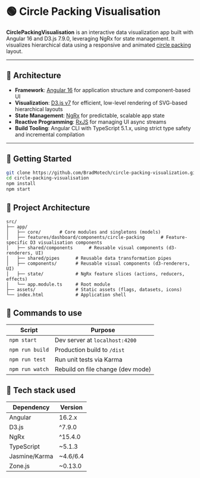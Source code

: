 # 🟢 Circle Packing Visualisation

**CirclePackingVisualisation** is an interactive data visualization app built with Angular 16 and D3.js 7.9.0, leveraging NgRx for state management. It visualizes hierarchical data using a responsive and animated [circle packing](https://observablehq.com/@d3/circle-packing) layout.

---

## 📐 Architecture

- **Framework**: [Angular 16](https://angular.io/) for application structure and component-based UI
- **Visualization**: [D3.js v7](https://d3js.org/) for efficient, low-level rendering of SVG-based hierarchical layouts
- **State Management**: [NgRx](https://ngrx.io/) for predictable, scalable app state
- **Reactive Programming**: [RxJS](https://rxjs.dev/) for managing UI async streams
- **Build Tooling**: Angular CLI with TypeScript 5.1.x, using strict type safety and incremental compilation

---

## 🚀 Getting Started

```bash
git clone https://github.com/BradMotech/circle-packing-visualization.git
cd circle-packing-visualisation
npm install
npm start
```

## 🚀 Project Architecture
```
src/
├── app/
│   ├── core/       # Core modules and singletons (models)
│   ├── features/dashboard/components/circle-packing      # Feature-specific D3 visualisation components
│   ├── shared/components      # Reusable visual components (d3-renderers, UI)
│   ├── shared/pipes      # Reusable data transformation pipes
│   ├── components/       # Reusable visual components (d3-renderers, UI)
│   ├── state/            # NgRx feature slices (actions, reducers, effects)
│   └── app.module.ts     # Root module
├── assets/               # Static assets (flags, datasets, icons)
└── index.html            # Application shell
```

## 🚀 Commands to use

| Script          | Purpose                           |
| --------------- | --------------------------------- |
| `npm start`     | Dev server at `localhost:4200`    |
| `npm run build` | Production build to `/dist`       |
| `npm run test`  | Run unit tests via Karma          |
| `npm run watch` | Rebuild on file change (dev mode) |

## 🚀 Tech stack used

| Dependency    | Version   |
| ------------- | --------- |
| Angular       | 16.2.x    |
| D3.js         | ^7.9.0    |
| NgRx          | ^15.4.0   |
| TypeScript    | \~5.1.3   |
| Jasmine/Karma | \~4.6/6.4 |
| Zone.js       | \~0.13.0  |
